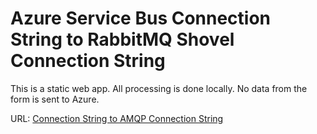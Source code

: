 # Azure Service Bus Connection String to RabbitMQ Shovel Connection String

This is a static web app. All processing is done locally. No data from the form is sent to Azure.

URL: [Connection String to AMQP Connection String](https://amqpconnconverter.github.io/)
